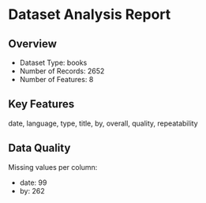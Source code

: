 # Dataset Analysis Report

## Overview
- Dataset Type: books
- Number of Records: 2652
- Number of Features: 8

## Key Features
date, language, type, title, by, overall, quality, repeatability

## Data Quality
Missing values per column:
- date: 99
- by: 262

